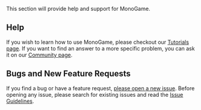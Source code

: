 This section will provide help and support for MonoGame.

## Help

If you wish to learn how to use MonoGame, please checkout our [Tutorials page](~/articles/tutorials.md). If you want to find an answer to a more specific problem, you can ask it on our [Community page](http://community.monogame.net/).

## Bugs and New Feature Requests

If you find a bug or have a feature request, [please open a new issue](https://github.com/mono/monogame/issues). Before opening any issue, please search for existing issues and read the [Issue Guidelines](https://github.com/necolas/issue-guidelines).
